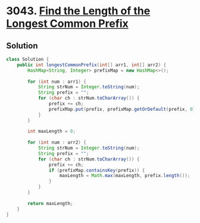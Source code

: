 # 3043. [Find the Length of the Longest Common Prefix](https://leetcode.com/problems/find-the-length-of-the-longest-common-prefix/description/?envType=daily-question&envId=2024-09-24)

## Solution

```java
class Solution {
    public int longestCommonPrefix(int[] arr1, int[] arr2) {
        HashMap<String, Integer> prefixMap = new HashMap<>();
        
        for (int num : arr1) {
            String strNum = Integer.toString(num);
            String prefix = "";
            for (char ch : strNum.toCharArray()) {
                prefix += ch;
                prefixMap.put(prefix, prefixMap.getOrDefault(prefix, 0) + 1);
            }
        }
        
        int maxLength = 0;
        
        for (int num : arr2) {
            String strNum = Integer.toString(num);
            String prefix = "";
            for (char ch : strNum.toCharArray()) {
                prefix += ch;
                if (prefixMap.containsKey(prefix)) {
                    maxLength = Math.max(maxLength, prefix.length());
                }
            }
        }
        
        return maxLength;
    }
}
```
